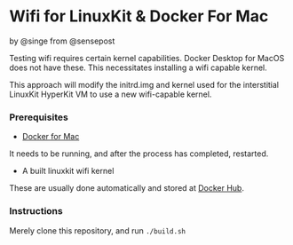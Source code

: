 Wifi for LinuxKit & Docker For Mac
==================================
by @singe from @sensepost

Testing wifi requires certain kernel capabilities. Docker Desktop for MacOS does not have these. This necessitates installing a wifi capable kernel. 

This approach will modify the initrd.img and kernel used for the interstitial LinuxKit HyperKit VM to use a new wifi-capable kernel.

### Prerequisites

* [Docker for Mac](https://www.docker.com/docker-mac)

It needs to be running, and after the process has completed, restarted.

* A built linuxkit wifi kernel

These are usually done automatically and stored at [Docker Hub](https://hub.docker.com/repository/docker/singelet/linuxkit-kernel-wifi/general).

### Instructions

Merely clone this repository, and run `./build.sh`

